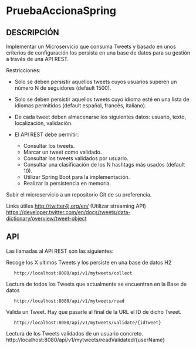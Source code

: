 # PruebaAccionaSpring

## DESCRIPCIÓN

Implementar un Microservicio que consuma Tweets y basado en unos criterios de configuración los persista en una base de datos para su gestión a través de una API REST.

Restricciones:

   * Solo se deben persistir aquellos tweets cuyos usuarios superen un número N de seguidores (default 1500). 
   * Solo se deben persistir aquellos tweets cuyo idioma esté en una lista de idiomas permitidos (default español, francés, italiano). 
   * De cada tweet deben almacenarse los siguientes datos: usuario, texto, localización, validación. 
   
   * El API REST debe permitir:
      * Consultar los tweets. 
      * Marcar un tweet como validado. 
      * Consultar los tweets validados por usuario. 
      * Consultar una clasificación de los N hashtags más usados (default 10). 
      * Utilizar Spring Boot para la implementación. 
      * Realizar la persistencia en memoria.
      
Subir el microservicio a un repositorio Git de su preferencia.

Links útiles http://twitter4j.org/en/ (Utilizar streaming API) 
https://developer.twitter.com/en/docs/tweets/data-dictionary/overview/tweet-object

## API

Las llamadas al API REST son las siguientes:

Recoge los X ultimos Tweets y los persiste en una base de datos H2

       http://localhost:8080/api/v1/mytweets/collect
   
Lectura de todos los Tweets que actualmente se encuentran en la Base de datos

       http://localhost:8080/api/v1/mytweets/read
   
 Valida un Tweet. Hay que pasarle al final de la URL el ID de dicho Tweet.
   
       http://localhost:8080/api/v1/mytweets/validate/{idTweet}
       
Lectura de los Tweets validados de un usuario concreto. 
       http://localhost:8080/api/v1/mytweets/readValidated/{userName}


